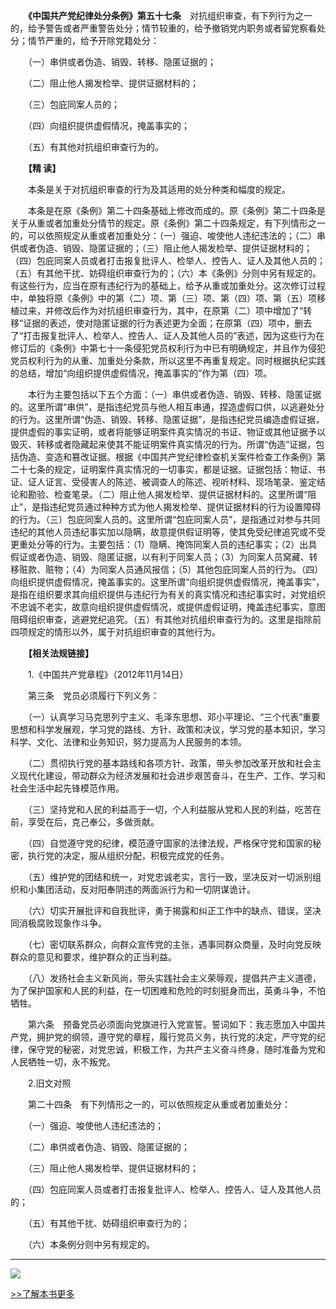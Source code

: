 　　**《中国共产党纪律处分条例》第五十七条**　对抗组织审查，有下列行为之一的，给予警告或者严重警告处分；情节较重的，给予撤销党内职务或者留党察看处分；情节严重的，给予开除党籍处分：

　　（一）串供或者伪造、销毁、转移、隐匿证据的；

　　（二）阻止他人揭发检举、提供证据材料的；

　　（三）包庇同案人员的；

　　（四）向组织提供虚假情况，掩盖事实的；

　　（五）有其他对抗组织审查行为的。

　　**【精 读】**

　　本条是关于对抗组织审查的行为及其适用的处分种类和幅度的规定。

　　本条是在原《条例》第二十四条基础上修改而成的。原《条例》第二十四条是关于从重或者加重处分情节的规定。原《条例》第二十四条规定，有下列情形之一的，可以依照规定从重或者加重处分：（一）强迫、唆使他人违纪违法的；（二）串供或者伪造、销毁、隐匿证据的；（三）阻止他人揭发检举、提供证据材料的；（四）包庇同案人员或者打击报复批评人、检举人、控告人、证人及其他人员的；（五）有其他干扰、妨碍组织审查行为的；（六）本《条例》分则中另有规定的。有这些行为，应当在原有违纪行为的基础上，给予从重或加重处分。这次修订过程中，单独将原《条例》中的第（二）项、第（三）项、第（四）项、第（五）项移植过来，并修改后作为对抗组织审查行为，其中，在原第（二）项中增加了“转移”证据的表述，使对隐匿证据的行为表述更为全面；在原第（四）项中，删去了“打击报复批评人、检举人、控告人、证人及其他人员的”表述，因为这些行为在修订后的《条例》中第七十一条侵犯党员权利行为中已有明确规定，并且作为侵犯党员权利行为的从重、加重处分条款，所以这里不再重复规定。同时根据执纪实践的总结，增加“向组织提供虚假情况，掩盖事实的”作为第（四）项。

　　本行为主要包括以下五个方面：（一）串供或者伪造、销毁、转移、隐匿证据的。这里所谓“串供”，是指违纪党员与他人相互串通，捏造虚假口供，以逃避处分的行为。这里所谓“伪造、销毁、转移、隐匿证据”，是指违纪党员编造虚假证据，提供虚假的事实证明，或者将能够证明案件真实情况的书证、物证或其他证据予以毁灭、转移或者隐藏起来使其不能证明案件真实情况的行为。所谓“伪造”证据，包括伪造、变造和篡改证据。根据《中国共产党纪律检查机关案件检查工作条例》第二十七条的规定，证明案件真实情况的一切事实，都是证据。证据包括：物证、书证、证人证言、受侵害人的陈述、被调查人的陈述、视听材料、现场笔录、鉴定结论和勘验、检查笔录。（二）阻止他人揭发检举、提供证据材料的。这里所谓“阻止”，是指违纪党员通过种种方式为他人揭发检举、提供证据材料的行为设置障碍的行为。（三）包庇同案人员的。这里所谓“包庇同案人员”，是指通过对参与共同违纪的其他人员违纪事实加以隐瞒，故意提供假证明等，使其免受纪律追究或不受更重处分等的行为。主要包括：（1）隐瞒、掩饰同案人员的违纪事实；（2）出具假证或者伪造、销毁、隐匿证据，以有利于同案人员；（3）为同案人员窝藏、转移赃款、赃物；（4）为同案人员通风报信；（5）其他包庇同案人员的行为。（四）向组织提供虚假情况，掩盖事实的。这里所谓“向组织提供虚假情况，掩盖事实”，是指在组织要求其向组织提供与违纪行为有关的真实情况和违纪事实时，对党组织不忠诚不老实，故意向组织提供虚假情况，或提供虚假证明，掩盖违纪事实，意图阻碍组织审查，逃避党纪追究。（五）有其他对抗组织审查行为的。这里是指除前四项规定的情形以外，属于对抗组织审查的其他行为。

　　**【相关法规链接】**

　　1.《中国共产党章程》（2012年11月14日）

　　第三条　党员必须履行下列义务：

　　（一）认真学习马克思列宁主义、毛泽东思想、邓小平理论、“三个代表”重要思想和科学发展观，学习党的路线、方针、政策和决议，学习党的基本知识，学习科学、文化、法律和业务知识，努力提高为人民服务的本领。

　　（二）贯彻执行党的基本路线和各项方针、政策，带头参加改革开放和社会主义现代化建设，带动群众为经济发展和社会进步艰苦奋斗，在生产、工作、学习和社会生活中起先锋模范作用。

　　（三）坚持党和人民的利益高于一切，个人利益服从党和人民的利益，吃苦在前，享受在后，克己奉公，多做贡献。

　　（四）自觉遵守党的纪律，模范遵守国家的法律法规，严格保守党和国家的秘密，执行党的决定，服从组织分配，积极完成党的任务。

　　（五）维护党的团结和统一，对党忠诚老实，言行一致，坚决反对一切派别组织和小集团活动，反对阳奉阴违的两面派行为和一切阴谋诡计。

　　（六）切实开展批评和自我批评，勇于揭露和纠正工作中的缺点、错误，坚决同消极腐败现象作斗争。

　　（七）密切联系群众，向群众宣传党的主张，遇事同群众商量，及时向党反映群众的意见和要求，维护群众的正当利益。

　　（八）发扬社会主义新风尚，带头实践社会主义荣辱观，提倡共产主义道德，为了保护国家和人民的利益，在一切困难和危险的时刻挺身而出，英勇斗争，不怕牺牲。

　　第六条　预备党员必须面向党旗进行入党宣誓。誓词如下：我志愿加入中国共产党，拥护党的纲领，遵守党的章程，履行党员义务，执行党的决定，严守党的纪律，保守党的秘密，对党忠诚，积极工作，为共产主义奋斗终身，随时准备为党和人民牺牲一切，永不叛党。

　　2.旧文对照

　　第二十四条　有下列情形之一的，可以依照规定从重或者加重处分：

　　（一）强迫、唆使他人违纪违法的；

　　（二）串供或者伪造、销毁、隐匿证据的；

　　（三）阻止他人揭发检举、提供证据材料的；

　　（四）包庇同案人员或者打击报复批评人、检举人、控告人、证人及其他人员的；

　　（五）有其他干扰、妨碍组织审查行为的；

　　（六）本条例分则中另有规定的。　　

___

![](https://www.ccdi.gov.cn/hdjln/ywtt/201709/U020210531593491572046.jpg)

[\>>了解本书更多](http://www.lianzheng.com.cn/content/2016-07/08/content_3338.htm)
